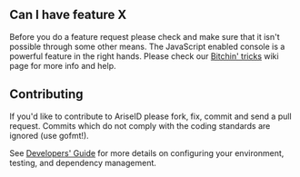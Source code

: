 ## Can I have feature X

Before you do a feature request please check and make sure that it isn't possible
through some other means. The JavaScript enabled console is a powerful feature
in the right hands. Please check our [Bitchin' tricks](https://github.com/ariseid/ariseid-core/wiki/bitchin-tricks) wiki page for more info
and help.

## Contributing

If you'd like to contribute to AriseID please fork, fix, commit and
send a pull request. Commits which do not comply with the coding standards
are ignored (use gofmt!).

See [Developers' Guide](https://github.com/ariseid/ariseid-core/wiki/Developers'-Guide)
for more details on configuring your environment, testing, and
dependency management.
